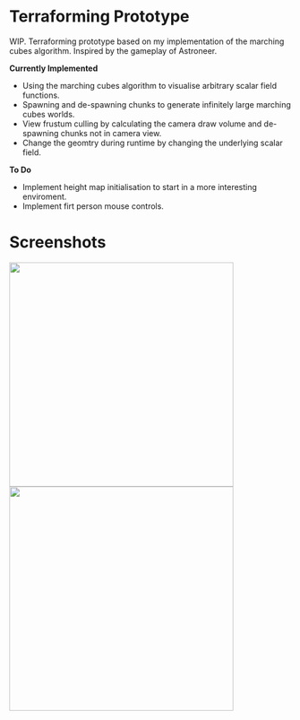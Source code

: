 # Terraforming Prototype
WIP. Terraforming prototype based on my implementation of the marching cubes algorithm. Inspired by the gameplay of Astroneer.

**Currently Implemented**
- Using the marching cubes algorithm to visualise arbitrary scalar field functions.
- Spawning and de-spawning chunks to generate infinitely large marching cubes worlds.
- View frustum culling by calculating the camera draw volume and de-spawning chunks not in camera view.
- Change the geomtry during runtime by changing the underlying scalar field.

**To Do**
- Implement height map initialisation to start in a more interesting enviroment.
- Implement firt person mouse controls.


# Screenshots

<img src="https://raw.github.com/akoreman/Terraforming-Game-Prototype/main/Images/one.gif" width="400">  


<img src="https://raw.github.com/akoreman/Terraforming-Game-Prototype/main/Images/two.gif" width="400">  
